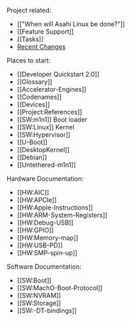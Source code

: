 Project related:
* [["When will Asahi Linux be done?"]]
* [[Feature Support]]
* [[Tasks]]
* [Recent Changes](https://github.com/AsahiLinux/docs/wiki/_history)

Places to start:
* [[Developer Quickstart 2.0]]
* [[Glossary]]
* [[Accelerator-Engines]]
* [[Codenames]]
* [[Devices]]
* [[Project:References]]
* [[SW:m1n1]] Boot loader
* [[SW:Linux]] Kernel
* [[SW:Hypervisor]]
* [[U-Boot]]
* [[DesktopKernel]]
* [[Debian]]
* [[Untethered-m1n1]]

Hardware Documentation:
* [[HW:AIC]]
* [[HW:APCIe]]
* [[HW:Apple-Instructions]]
* [[HW:ARM-System-Registers]]
* [[HW:Debug-USB]]
* [[HW:GPIO]]
* [[HW:Memory-map]]
* [[HW:USB-PD]]
* [[HW:SMP-spin-up]]

Software Documentation:
* [[SW:Boot]]
* [[SW:MachO-Boot-Protocol]]
* [[SW:NVRAM]]
* [[SW:Storage]]
* [[SW:-DT-bindings]]

